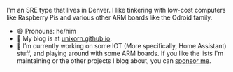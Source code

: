 <!--
**unixorn/unixorn** is a ✨ _special_ ✨ repository because its `README.md` (this file) appears on your GitHub profile.
### Hi there 👋

Here are some ideas to get you started:

- 🔭 I’m currently working on ...
- 🌱 I’m currently learning ...
- 👯 I’m looking to collaborate on ...
- 🤔 I’m looking for help with ...
- 💬 Ask me about ...
- 📫 How to reach me: ...
- 😄 Pronouns: ...
- ⚡ Fun fact: ...
-->

I'm an SRE type that lives in Denver. I like tinkering with low-cost computers like Raspberry Pis and various other ARM boards like the Odroid family.

- 😄 Pronouns: he/him
- 💬 My blog is at [unixorn.github.io](https://unixorn.github.io).
- 🔭 I’m currently working on some IOT (More specifically, Home Assistant) stuff, and playing around with some ARM boards. If you like the lists I'm maintaining or the other projects I blog about, you can [sponsor me](https://github.com/sponsors/unixorn).
